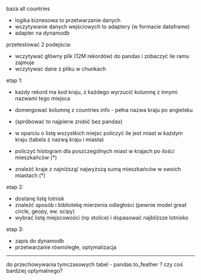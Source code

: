 baza all countries

- logika biznesowa to przetwarzanie danych
- wczytywanie danych wejściowych to adaptery (w formacie dataframe)
- adapter na dynamodb

przetestować 2 podejścia:

- wczytywać główny plik (12M rekordów) do pandas i zobaczyć ile ramu zajmuje
- wczytywać dane z pliku w chunkach

etap 1:

- kazdy rekord ma kod kraju, z każdego wyrzucić kolumnę z innymi nazwami tego miejsca
- domergować kolumnę z countries info - pełna nazwa kraju po angielsku

- (spróbować to najpierw zrobić bez pandas)

- w oparciu o listę wszystkich miejsc policzyć ile jest miast w każdym kraju (tabela z nazwą kraju i miasta)
- policzyć histogram dla poszczególnych miast w krajach po ilości mieszkańców (*)
- znaleźć kraje z najniższą/ najwyższą sumą mieszkańców w swoich miastach (*)

etap 2:

- dostanę listę lotnisk
- znaleźć sposób i bibliotekę mierzenia odległości (pewnie model great circle, geopy, ew. scipy)
- wybrać listę miejscowości (np stolice) i dopasować najbliższe lotnisko

etap 3:

- zapis do dynamodb
- przetwarzanie równoległe, optymalizacja

***
do przechowywania tymczasowych tabel - pandas.to_feather ? czy coś bardziej optymalnego?